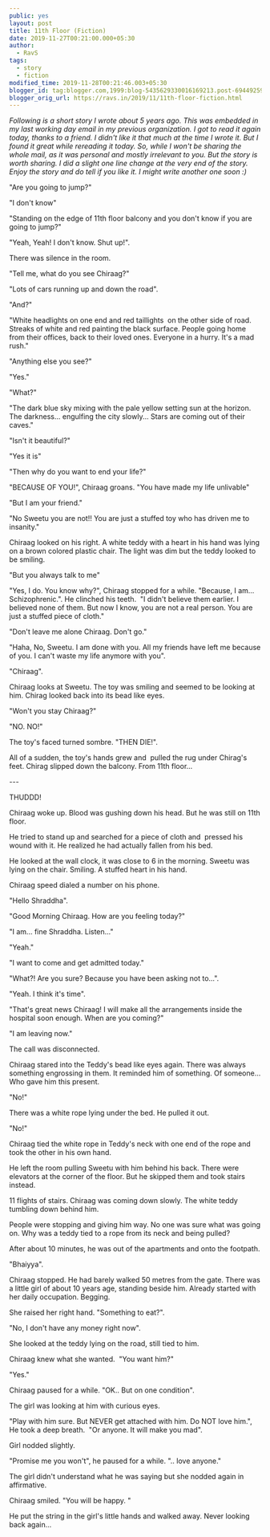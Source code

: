```yaml
---
public: yes
layout: post
title: 11th Floor (Fiction)
date: 2019-11-27T00:21:00.000+05:30
author:
  - RavS
tags:
  - story
  - fiction
modified_time: 2019-11-28T00:21:46.003+05:30
blogger_id: tag:blogger.com,1999:blog-5435629330016169213.post-6944925921365789475
blogger_orig_url: https://ravs.in/2019/11/11th-floor-fiction.html
---
```


_Following is a short story I wrote about 5 years ago. This was embedded in my last working day email in my previous organization. I got to read it again today, thanks to a friend. I didn't like it that much at the time I wrote it. But I found it great while rereading it today. So, while I won't be sharing the whole mail, as it was personal and mostly irrelevant to you. But the story is worth sharing. I did a slight one line change at the very end of the story. Enjoy the story and do tell if you like it. I might write another one soon :)_  
  
  
  
  
"Are you going to jump?"  
  
"I don't know"  
  
"Standing on the edge of 11th floor balcony and you don't know if you are going to jump?"  
  
"Yeah, Yeah! I don't know. Shut up!".  
  
There was silence in the room.  
  
"Tell me, what do you see Chiraag?"  
  
"Lots of cars running up and down the road".  
  
"And?"  
  
"White headlights on one end and red taillights ​​ on the other side of road. Streaks of white and red painting the black surface. People going home from their offices, back to their loved ones. Everyone in a hurry. It's a mad rush."  
  
"Anything else you see?"  
  
"Yes."  
  
"What?"  
  
"The dark blue sky mixing with the pale yellow setting sun at the horizon. The darkness... engulfing the city slowly... Stars are coming out of their caves."  
  
"Isn't it beautiful?"  
  
"Yes it is"  
  
"Then why do you want to end your life?"  
  
"BECAUSE OF YOU!", Chiraag groans. "You have made my life unlivable"  
  
"But I am your friend."  
  
"No Sweetu you are not!! You are just a stuffed toy who has driven me to insanity."  
  
Chiraag looked on his right. A white teddy with a heart in his hand was lying on a brown colored plastic chair. The light was dim but the teddy looked to be smiling.  
  
"But you always talk to me"  
  
"Yes, I do. You know why?", Chiraag stopped for a while. "Because, I am... Schizophrenic.". He clinched his teeth.  "I didn't believe them earlier. I believed none of them. But now I know, you are not a real person. You are just a stuffed piece of cloth."  
  
"Don't leave me alone Chiraag. Don't go."  
  
"Haha, No, Sweetu. I am done with you. All my friends have left me because of you. I can't waste my life anymore with you".  
  
"Chiraag".  
  
Chiraag looks at Sweetu. The toy was smiling and seemed to be looking at him. Chirag looked back into its bead like eyes.  
  
"Won't you stay Chiraag?"  
  
"NO. NO!"  
  
The toy's faced turned sombre. "THEN DIE!".  
  
All of a sudden, the toy's hands grew and  pulled the rug under Chirag's feet. Chirag slipped down the balcony. From 11th floor...  
  
\---

  
  
  
THUDDD!  
  
Chiraag woke up. Blood was gushing down his head. But he was still on 11th floor.  
  
He tried to stand up and searched for a piece of cloth and  pressed his wound with it. He realized he had actually fallen from his bed.  
  
He looked at the wall clock, it was close to 6 in the morning. Sweetu was lying on the chair. Smiling. A stuffed heart in his hand.  
  
Chiraag speed dialed a number on his phone.  
  
"Hello Shraddha".  
  
"Good Morning Chiraag. How are you feeling today?"  
  
"I am... fine Shraddha. Listen..."  
  
"Yeah."  
  
"I want to come and get admitted today."  
  
"What?! Are you sure? Because you have been asking not to...".  
  
"Yeah. I think it's time".  
  
"That's great news Chiraag! I will make all the arrangements inside the hospital soon enough. When are you coming?"  
  
"I am leaving now."  
  
The call was disconnected.  
  
Chiraag stared into the Teddy's bead like eyes again. There was always something engrossing in them. It reminded him of something. Of someone... Who gave him this present.  
  
"No!"  
  
There was a white rope lying under the bed. He pulled it out.  
  
"No!"  
  
Chiraag tied the white rope in Teddy's neck with one end of the rope and took the other in his own hand.  
  
He left the room pulling Sweetu with him behind his back. There were elevators at the corner of the floor. But he skipped them and took stairs instead.  
  
11 flights of stairs. Chiraag was coming down slowly. The white teddy tumbling down behind him.  
  
People were stopping and giving him way. No one was sure what was going on. Why was a teddy tied to a rope from its neck and being pulled?  
  
After about 10 minutes, he was out of the apartments and onto the footpath.  
  
"Bhaiyya".  
  
Chiraag stopped. He had bare​ly​ walked 50 metres from the gate. There was a little girl of about 10 years age, standing beside him. Already started with her daily occupation. Begging.  
  
She raised her right hand. "Something to eat?".  
  
"No, I don't have any money right now".  
  
She looked at the teddy lying on the road, still tied to him.  
  
Chiraag knew what she wanted.  "You want him?"  
  
"Yes."  
  
Chiraag paused for a while. "OK.. But on one condition".  
  
The girl was looking at him with curious eyes.  
  
"Play with him sure. But NEVER get attached with him. Do NOT love him.", He took a deep breath.  "Or anyone. It will make you mad".  
  
Girl nodded slightly.  
  
"Promise me you won't", he paused for a while. ".. love anyone."  
  
The girl didn't understand what he was saying but she nodded again in affirmative.  
  
Chiraag smiled. "You will be happy. "  
  
He put the string in the girl's little hands and walked away. Never looking back again...
